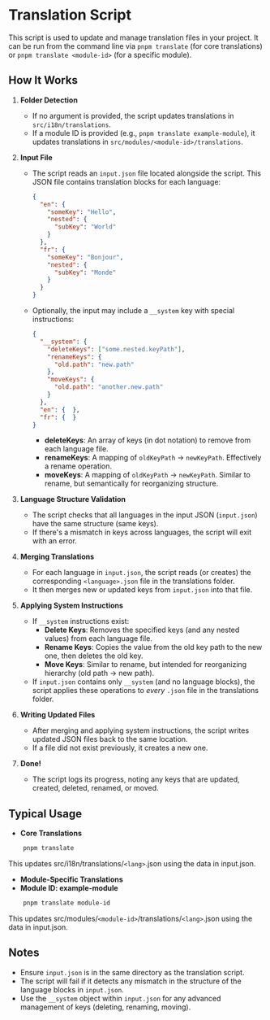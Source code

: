 # Translation Script

This script is used to update and manage translation files in your project. It can be run from the command line via `pnpm translate` (for core translations) or `pnpm translate <module-id>` (for a specific module).

## How It Works

1. **Folder Detection**
    - If no argument is provided, the script updates translations in `src/i18n/translations`.
    - If a module ID is provided (e.g., `pnpm translate example-module`), it updates translations in `src/modules/<module-id>/translations`.

2. **Input File**
    - The script reads an `input.json` file located alongside the script. This JSON file contains translation blocks for each language:
      ```json
      {
        "en": {
          "someKey": "Hello",
          "nested": {
            "subKey": "World"
          }
        },
        "fr": {
          "someKey": "Bonjour",
          "nested": {
            "subKey": "Monde"
          }
        }
      }
      ```
    - Optionally, the input may include a `__system` key with special instructions:
      ```json
      {
        "__system": {
          "deleteKeys": ["some.nested.keyPath"],
          "renameKeys": {
            "old.path": "new.path"
          },
          "moveKeys": {
            "old.path": "another.new.path"
          }
        },
        "en": {  },
        "fr": {  }
      }
      ```
        - **deleteKeys**: An array of keys (in dot notation) to remove from each language file.
        - **renameKeys**: A mapping of `oldKeyPath` → `newKeyPath`. Effectively a rename operation.
        - **moveKeys**: A mapping of `oldKeyPath` → `newKeyPath`. Similar to rename, but semantically for reorganizing structure.

3. **Language Structure Validation**
    - The script checks that all languages in the input JSON (`input.json`) have the same structure (same keys).
    - If there's a mismatch in keys across languages, the script will exit with an error.

4. **Merging Translations**
    - For each language in `input.json`, the script reads (or creates) the corresponding `<language>.json` file in the translations folder.
    - It then merges new or updated keys from `input.json` into that file.

5. **Applying System Instructions**
    - If `__system` instructions exist:
        - **Delete Keys**: Removes the specified keys (and any nested values) from each language file.
        - **Rename Keys**: Copies the value from the old key path to the new one, then deletes the old key.
        - **Move Keys**: Similar to rename, but intended for reorganizing hierarchy (old path → new path).
    - If `input.json` contains only `__system` (and no language blocks), the script applies these operations to _every_ `.json` file in the translations folder.

6. **Writing Updated Files**
    - After merging and applying system instructions, the script writes updated JSON files back to the same location.
    - If a file did not exist previously, it creates a new one.

7. **Done!**
    - The script logs its progress, noting any keys that are updated, created, deleted, renamed, or moved.

## Typical Usage

- **Core Translations**
```bash
    pnpm translate
```
This updates src/i18n/translations/`<lang>`.json using the data in input.json.

- **Module-Specific Translations**
- **Module ID: example-module**
```bash
    pnpm translate module-id
```

This updates src/modules/`<module-id>`/translations/`<lang>`.json using the data in input.json.

## Notes
- Ensure `input.json` is in the same directory as the translation script.
- The script will fail if it detects any mismatch in the structure of the language blocks in `input.json`.
- Use the `__system` object within `input.json` for any advanced management of keys (deleting, renaming, moving).
